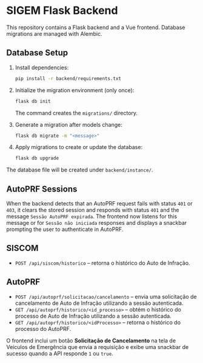 # SIGEM Flask Backend

This repository contains a Flask backend and a Vue frontend. Database migrations are managed with Alembic.

## Database Setup

1. Install dependencies:
   ```bash
   pip install -r backend/requirements.txt
   ```

2. Initialize the migration environment (only once):
   ```bash
   flask db init
   ```
   The command creates the `migrations/` directory.

3. Generate a migration after models change:
   ```bash
   flask db migrate -m "<message>"
   ```

4. Apply migrations to create or update the database:
   ```bash
   flask db upgrade
   ```

The database file will be created under `backend/instance/`.

## AutoPRF Sessions

When the backend detects that an AutoPRF request fails with status `401` or
`403`, it clears the stored session and responds with status `401` and the
message `Sessão AutoPRF expirada`. The frontend now listens for this message or
for `Sessão não iniciada` responses and displays a snackbar prompting the user
to authenticate in AutoPRF.

## SISCOM

- `POST /api/siscom/historico` – retorna o histórico do Auto de Infração.

## AutoPRF

- `POST /api/autoprf/solicitacao/cancelamento` – envia uma solicitação de
  cancelamento de Auto de Infração utilizando a sessão autenticada.
- `GET /api/autoprf/historico/<id_processo>` – obtém o histórico do processo
  de Auto de Infração utilizando a sessão autenticada.
- `GET /api/autoprf/historico/<idProcesso>` – retorna o histórico do processo do AutoPRF.

O frontend inclui um botão **Solicitação de Cancelamento** na tela de
Veículos de Emergência que envia a requisição e exibe uma snackbar de sucesso
quando a API responde `1` ou `true`.

